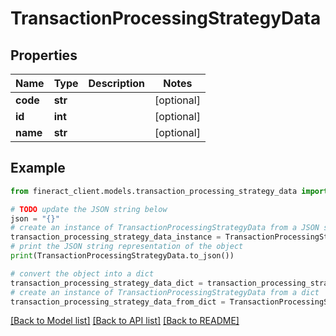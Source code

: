 # TransactionProcessingStrategyData


## Properties

Name | Type | Description | Notes
------------ | ------------- | ------------- | -------------
**code** | **str** |  | [optional] 
**id** | **int** |  | [optional] 
**name** | **str** |  | [optional] 

## Example

```python
from fineract_client.models.transaction_processing_strategy_data import TransactionProcessingStrategyData

# TODO update the JSON string below
json = "{}"
# create an instance of TransactionProcessingStrategyData from a JSON string
transaction_processing_strategy_data_instance = TransactionProcessingStrategyData.from_json(json)
# print the JSON string representation of the object
print(TransactionProcessingStrategyData.to_json())

# convert the object into a dict
transaction_processing_strategy_data_dict = transaction_processing_strategy_data_instance.to_dict()
# create an instance of TransactionProcessingStrategyData from a dict
transaction_processing_strategy_data_from_dict = TransactionProcessingStrategyData.from_dict(transaction_processing_strategy_data_dict)
```
[[Back to Model list]](../README.md#documentation-for-models) [[Back to API list]](../README.md#documentation-for-api-endpoints) [[Back to README]](../README.md)


